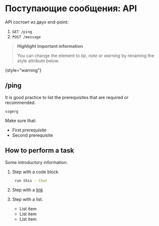 # Поступающие сообщения: API

API состоит из двух end-point:
1. `GET /ping`
2. `POST /message`

> **Highlight important information**
>
> You can change the element to *tip*, *note* or *warning* by renaming the style attribute below.
>
{style="warning"}

## /ping

It is good practice to list the prerequisites that are required or recommended.

`ssgerg`

Make sure that:
- First prerequisite
- Second prerequisite

## How to perform a task

Some introductory information.

1. Step with a code block

   ```bash
    run this --that
   ```

2. Step with a [link](https://www.jetbrains.com)

3. Step with a list.
   - List item
   - List item
   - List item

